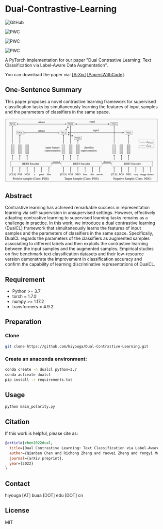# Dual-Contrastive-Learning
 
![GitHub](https://img.shields.io/github/license/hiyouga/dual-contrastive-learning)

![PWC](https://img.shields.io/endpoint.svg?url=https://paperswithcode.com/badge/dual-contrastive-learning-text-classification/sentiment-analysis-on-cr)

![PWC](https://img.shields.io/endpoint.svg?url=https://paperswithcode.com/badge/dual-contrastive-learning-text-classification/subjectivity-analysis-on-subj)

![PWC](https://img.shields.io/endpoint.svg?url=https://paperswithcode.com/badge/dual-contrastive-learning-text-classification/text-classification-on-trec-6)

A PyTorch implementation for our paper "Dual Contrastive Learning: Text Classification via Label-Aware Data Augmentation".

You can download the paper via: [[ArXiv]](https://arxiv.org/abs/2201.08702) [[PapersWithCode]](https://paperswithcode.com/paper/dual-contrastive-learning-text-classification).

## One-Sentence Summary

This paper proposes a novel contrastive learning framework for supervised classification tasks by simultaneously learning the features of input samples and the parameters of classifiers in the same space. 

![method](assets/method.png)

## Abstract

Contrastive learning has achieved remarkable success in representation learning via self-supervision in unsupervised settings. However, effectively adapting contrastive learning to supervised learning tasks remains as a challenge in practice. In this work, we introduce a dual contrastive learning (DualCL) framework that simultaneously learns the features of input samples and the parameters of classifiers in the same space. Specifically, DualCL regards the parameters of the classifiers as augmented samples associating to different labels and then exploits the contrastive learning between the input samples and the augmented samples. Empirical studies on five benchmark text classification datasets and their low-resource version demonstrate the improvement in classification accuracy and confirm the capability of learning discriminative representations of DualCL.

## Requirement

- Python >= 3.7
- torch = 1.7.0
- numpy >= 1.17.2
- transformers = 4.9.2

## Preparation

### Clone

```bash
git clone https://github.com/hiyouga/Dual-Contrastive-Learning.git
```

### Create an anaconda environment:

```bash
conda create -n dualcl python=3.7
conda activate dualcl
pip install -r requirements.txt
```

## Usage

```sh
python main_polarity.py
```

## Citation

If this work is helpful, please cite as:

```bibtex
@article{chen2022dual,
  title={Dual Contrastive Learning: Text Classification via Label-Aware Data Augmentation},
  author={Qianben Chen and Richong Zhang and Yaowei Zheng and Yongyi Mao},
  journal={arXiv preprint},
  year={2022}
}
```

## Contact

hiyouga [AT] buaa [DOT] edu [DOT] cn

## License

MIT
